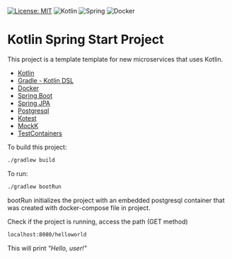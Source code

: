[![License: MIT](https://img.shields.io/badge/License-MIT-yellow.svg)](https://opensource.org/licenses/MIT)
<img alt="Kotlin" src="https://img.shields.io/badge/kotlin-%230095D5.svg?&style=for-the-badge&logo=kotlin&logoColor=white"/>
<img alt="Spring" src="https://img.shields.io/badge/spring%20-%236DB33F.svg?&style=for-the-badge&logo=spring&logoColor=white"/>
	<img alt="Docker" src="https://img.shields.io/badge/docker%20-%230db7ed.svg?&style=for-the-badge&logo=docker&logoColor=white"/>

# Kotlin Spring Start Project
This project is a template template for new microservices that uses Kotlin.


- [Kotlin](https://kotlinlang.org/)
- [Gradle - Kotlin DSL](https://gradle.org/)
- [Docker](https://www.docker.com/)
- [Spring Boot](https://spring.io/)
- [Spring JPA](https://spring.io/)
- [Postgresql](https://www.postgresql.org/)
- [Kotest](https://kotest.io/)
- [MockK](https://mockk.io/)
- [TestContainers](https://www.testcontainers.org/)

To build this project:

```sh
./gradlew build
```

To run:
```sh
./gradlew bootRun
```
bootRun initializes the project with an embedded postgresql container that was created with docker-compose file in project.

Check if the project is running, access the path (GET method)

```sh
localhost:8080/helloworld
```

This will print *"Hello, user!"*
